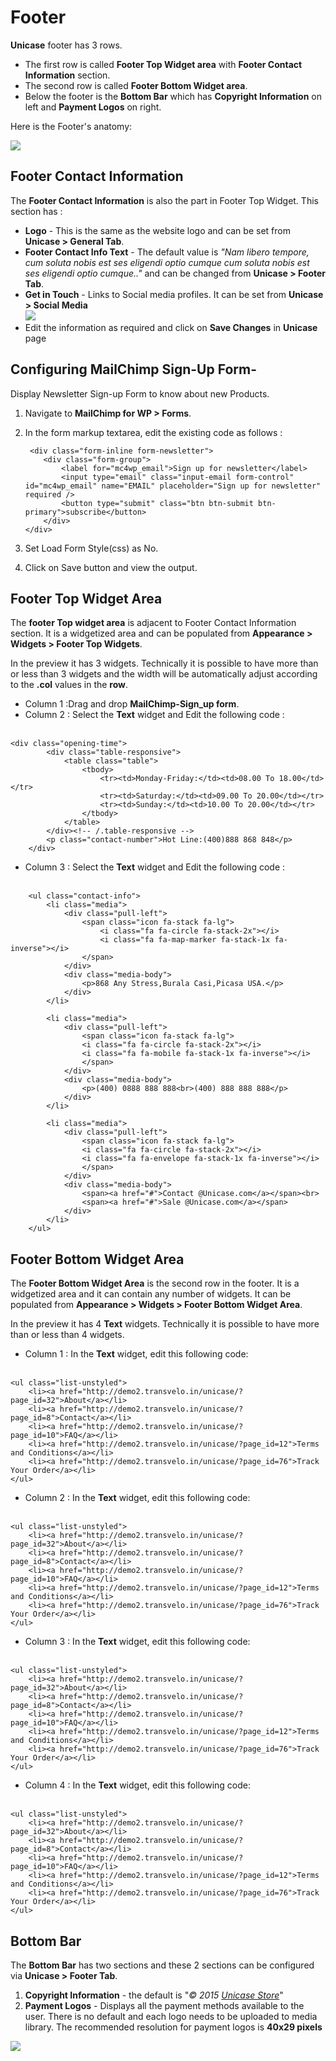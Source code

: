 # Footer

**Unicase** footer has 3 rows.

* The first row is called **Footer Top Widget area**  with **Footer Contact Information** section.
* The second row is called **Footer Bottom Widget area**.
* Below the footer is the **Bottom Bar** which has **Copyright Information** on left and **Payment Logos** on right.

Here is the Footer's anatomy:

![](http://transvelo.github.io/docs/unicase/images/footer-anatomy.png)

## Footer Contact Information

The **Footer Contact Information** is also the part in Footer Top Widget. This section has :

* **Logo** - This is the same as the website logo and can be set from **Unicase > General Tab**.
* **Footer Contact Info Text** - The default value is *"Nam libero tempore, cum soluta nobis est ses eligendi optio cumque cum soluta nobis est ses eligendi optio cumque.."* and can be changed from **Unicase > Footer Tab**.
* **Get in Touch** - Links to Social media profiles. It can be set from **Unicase > Social Media**<br/>![](http://transvelo.github.io/docs/unicase/images/theme-options-social-media.png)
* Edit the information as required and click on **Save Changes** in **Unicase** page

## Configuring MailChimp Sign-Up Form-

Display Newsletter Sign-up Form to know about new Products.

1. Navigate to **MailChimp for WP > Forms**.
2. In the form markup textarea, edit the existing code as follows :


    ```
     <div class="form-inline form-newsletter">
        <div class="form-group">
        	<label for="mc4wp_email">Sign up for newsletter</label>
        	<input type="email" class="input-email form-control" id="mc4wp_email" name="EMAIL" placeholder="Sign up for newsletter" required />
        	<button type="submit" class="btn btn-submit btn-primary">subscribe</button>
        </div>
    </div>
    ```


3. Set Load Form Style(css) as No.

4. Click on Save button and view the output.

## Footer Top Widget Area

The **footer Top widget area** is adjacent to Footer Contact Information section. It is a widgetized area and can be populated from **Appearance > Widgets > Footer Top Widgets**.

In the preview it has 3 widgets. Technically it is possible to have more than or less than 3 widgets and the width will be automatically adjust according to the **.col** values in the **row**.

* Column 1 :Drag and drop **MailChimp-Sign_up form**.
* Column 2 : Select the **Text** widget and Edit the following code :<br/><br/>


```
<div class="opening-time">
		<div class="table-responsive">
			<table class="table">
				<tbody>
					<tr><td>Monday-Friday:</td><td>08.00 To 18.00</td></tr>
					<tr><td>Saturday:</td><td>09.00 To 20.00</td></tr>
					<tr><td>Sunday:</td><td>10.00 To 20.00</td></tr>
				</tbody>
			</table>
		</div><!-- /.table-responsive -->
		<p class="contact-number">Hot Line:(400)888 868 848</p>
	</div>
```

* Column 3 : Select the **Text** widget and Edit the following code :<br/><br/>

```
    <ul class="contact-info">
        <li class="media">
            <div class="pull-left">
                <span class="icon fa-stack fa-lg">
                    <i class="fa fa-circle fa-stack-2x"></i>
                    <i class="fa fa-map-marker fa-stack-1x fa-inverse"></i>
                </span>
            </div>
            <div class="media-body">
                <p>868 Any Stress,Burala Casi,Picasa USA.</p>
            </div>
        </li>

        <li class="media">
            <div class="pull-left">
                <span class="icon fa-stack fa-lg">
                <i class="fa fa-circle fa-stack-2x"></i>
                <i class="fa fa-mobile fa-stack-1x fa-inverse"></i>
                </span>
            </div>
            <div class="media-body">
                <p>(400) 0888 888 888<br>(400) 888 888 888</p>
            </div>
        </li>

        <li class="media">
            <div class="pull-left">
                <span class="icon fa-stack fa-lg">
                <i class="fa fa-circle fa-stack-2x"></i>
                <i class="fa fa-envelope fa-stack-1x fa-inverse"></i>
                </span>
            </div>
            <div class="media-body">
                <span><a href="#">Contact @Unicase.com</a></span><br>
                <span><a href="#">Sale @Unicase.com</a></span>
            </div>
        </li>
    </ul>
```

## Footer Bottom Widget Area

The **Footer Bottom Widget Area** is the second row in the footer. It is a widgetized area and it can contain any number of widgets. It can be populated from **Appearance > Widgets > Footer Bottom Widget Area**.

In the preview it has 4 **Text** widgets. Technically it is possible to have more than or less than 4 widgets.

* Column 1 : In the **Text** widget, edit this following code:<br/><br/>

```
<ul class="list-unstyled">
    <li><a href="http://demo2.transvelo.in/unicase/?page_id=32">About</a></li>
    <li><a href="http://demo2.transvelo.in/unicase/?page_id=8">Contact</a></li>
    <li><a href="http://demo2.transvelo.in/unicase/?page_id=10">FAQ</a></li>
    <li><a href="http://demo2.transvelo.in/unicase/?page_id=12">Terms and Conditions</a></li>
    <li><a href="http://demo2.transvelo.in/unicase/?page_id=76">Track Your Order</a></li>
</ul>
```


* Column 2 : In the **Text** widget, edit this following code:<br/><br/>

```
<ul class="list-unstyled">
    <li><a href="http://demo2.transvelo.in/unicase/?page_id=32">About</a></li>
    <li><a href="http://demo2.transvelo.in/unicase/?page_id=8">Contact</a></li>
    <li><a href="http://demo2.transvelo.in/unicase/?page_id=10">FAQ</a></li>
    <li><a href="http://demo2.transvelo.in/unicase/?page_id=12">Terms and Conditions</a></li>
    <li><a href="http://demo2.transvelo.in/unicase/?page_id=76">Track Your Order</a></li>
</ul>
```

* Column 3 : In the **Text** widget, edit this following code:<br/><br/>

```
<ul class="list-unstyled">
    <li><a href="http://demo2.transvelo.in/unicase/?page_id=32">About</a></li>
    <li><a href="http://demo2.transvelo.in/unicase/?page_id=8">Contact</a></li>
    <li><a href="http://demo2.transvelo.in/unicase/?page_id=10">FAQ</a></li>
    <li><a href="http://demo2.transvelo.in/unicase/?page_id=12">Terms and Conditions</a></li>
    <li><a href="http://demo2.transvelo.in/unicase/?page_id=76">Track Your Order</a></li>
</ul>
```

* Column 4 : In the **Text** widget, edit this following code:<br/><br/>

```
<ul class="list-unstyled">
    <li><a href="http://demo2.transvelo.in/unicase/?page_id=32">About</a></li>
    <li><a href="http://demo2.transvelo.in/unicase/?page_id=8">Contact</a></li>
    <li><a href="http://demo2.transvelo.in/unicase/?page_id=10">FAQ</a></li>
    <li><a href="http://demo2.transvelo.in/unicase/?page_id=12">Terms and Conditions</a></li>
    <li><a href="http://demo2.transvelo.in/unicase/?page_id=76">Track Your Order</a></li>
</ul>
```

## Bottom Bar

The **Bottom Bar** has two sections and these 2 sections can be configured via **Unicase > Footer Tab**.

1. **Copyright Information** - the default is "*&copy; 2015 <a href="http://demo2.transvelo.in/unicase/">Unicase Store</a>*"
2. **Payment Logos** - Displays all the payment methods available to the user. There is no default and each logo needs to be uploaded to media library. The recommended resolution for payment logos is **40x29 pixels**

![](http://transvelo.github.io/docs/unicase/images/theme-options-bottom-bar.png)



